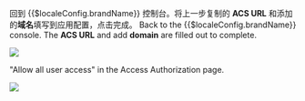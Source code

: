 <IntegrationDetailCard :title="`Config ${$localeConfig.brandName} Application`">

回到 {{$localeConfig.brandName}} 控制台。将上一步复制的 **ACS URL** 和添加的**域名**填写到应用配置，点击完成。
Back to the {{$localeConfig.brandName}} console. The **ACS URL** and add **domain** are filled out to complete.

![](~@imagesZhCn/integration/adobe/3-1.png)

"Allow all user access" in the Access Authorization page.

![](~@imagesZhCn/integration/adobe/3-2.png)

</IntegrationDetailCard>
